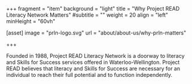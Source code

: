 +++
fragment = "item"
background = "light"
title = "Why Project READ Literacy Network Matters"
#subtitle = ""
weight = 20
align = "left"
minHeight = "60vh"

[asset]
  image = "prln-logo.svg"
  url = "about/about-us/why-prln-matters"

+++

Founded in 1988, Project READ Literacy Network is a doorway to literacy and Skills for Success services offered in Waterloo-Wellington. Project READ believes that literacy and Skills for Success are necessary for an individual to reach their full potential and to function independently.


